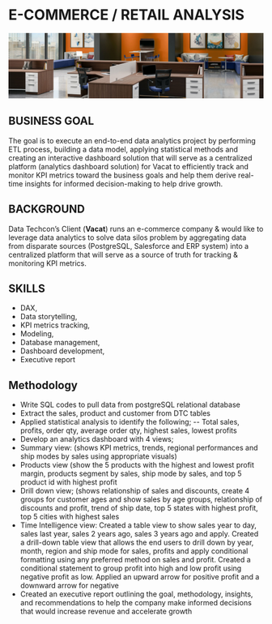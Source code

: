 # E-COMMERCE / RETAIL ANALYSIS
![](intro_image.png)

## BUSINESS GOAL
The goal is to execute an end-to-end data analytics project by performing
ETL process, building a data model, applying statistical methods and
creating an interactive dashboard solution that will serve as a centralized
platform (analytics dashboard solution) for Vacat to efficiently track and
monitor KPI metrics toward the business goals and help them derive
real-time insights for informed decision-making to help drive growth.

## BACKGROUND
Data Techcon’s Client (**Vacat**) runs an e-commerce company & would like to leverage
data analytics to solve data silos problem by aggregating data from disparate sources
(PostgreSQL, Salesforce and ERP system) into a centralized platform that will serve as
a source of truth for tracking & monitoring KPI metrics.
## SKILLS 
- DAX,
- Data storytelling,
- KPI metrics tracking,
- Modeling,
- Database management,
- Dashboard development,
- Executive report
## Methodology
- Write SQL codes to pull data from postgreSQL relational database
- Extract the sales, product and customer from DTC tables
- Applied statistical analysis to identify the following;
-- Total sales, profits, order qty, average order qty, highest sales, lowest profits
- Develop an analytics dashboard with 4 views;
- Summary view: (shows KPI metrics, trends, regional performances and ship modes by
sales using appropriate visuals)
- Products view (show the 5 products with the highest and lowest profit margin, products
segment by sales, ship mode by sales, and top 5 product id with highest profit
- Drill down view; (shows relationship of sales and discounts, create 4 groups for customer
ages and show sales by age
groups, relationship of discounts and profit, trend of ship date, top 5 states with highest
profit, top 5 cities with highest sales
- Time Intelligence view: Created a table view to show sales year to day, sales last year, sales
2 years ago, sales 3 years ago and apply. Created a drill-down table view that allows the
end users to drill down by year, month, region and ship mode for sales, profits and
apply conditional formatting using any preferred method on sales and profit. Created
a conditional statement to group profit into high and low profit using negative profit as
low. Applied an upward arrow for positive profit and a downward arrow for negative
- Created an executive report outlining the goal, methodology, insights, and recommendations
to help the company make informed decisions that would increase revenue and accelerate
growth
